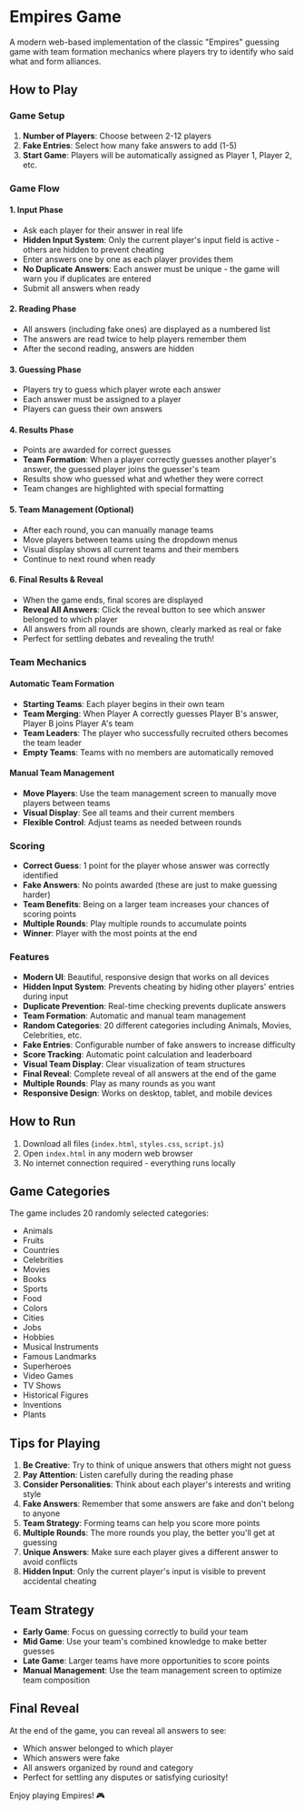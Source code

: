 # Empires Game

A modern web-based implementation of the classic "Empires" guessing game with team formation mechanics where players try to identify who said what and form alliances.

## How to Play

### Game Setup
1. **Number of Players**: Choose between 2-12 players
2. **Fake Entries**: Select how many fake answers to add (1-5)
3. **Start Game**: Players will be automatically assigned as Player 1, Player 2, etc.

### Game Flow

#### 1. Input Phase
- Ask each player for their answer in real life
- **Hidden Input System**: Only the current player's input field is active - others are hidden to prevent cheating
- Enter answers one by one as each player provides them
- **No Duplicate Answers**: Each answer must be unique - the game will warn you if duplicates are entered
- Submit all answers when ready

#### 2. Reading Phase
- All answers (including fake ones) are displayed as a numbered list
- The answers are read twice to help players remember them
- After the second reading, answers are hidden

#### 3. Guessing Phase
- Players try to guess which player wrote each answer
- Each answer must be assigned to a player
- Players can guess their own answers

#### 4. Results Phase
- Points are awarded for correct guesses
- **Team Formation**: When a player correctly guesses another player's answer, the guessed player joins the guesser's team
- Results show who guessed what and whether they were correct
- Team changes are highlighted with special formatting

#### 5. Team Management (Optional)
- After each round, you can manually manage teams
- Move players between teams using the dropdown menus
- Visual display shows all current teams and their members
- Continue to next round when ready

#### 6. Final Results & Reveal
- When the game ends, final scores are displayed
- **Reveal All Answers**: Click the reveal button to see which answer belonged to which player
- All answers from all rounds are shown, clearly marked as real or fake
- Perfect for settling debates and revealing the truth!

### Team Mechanics

#### Automatic Team Formation
- **Starting Teams**: Each player begins in their own team
- **Team Merging**: When Player A correctly guesses Player B's answer, Player B joins Player A's team
- **Team Leaders**: The player who successfully recruited others becomes the team leader
- **Empty Teams**: Teams with no members are automatically removed

#### Manual Team Management
- **Move Players**: Use the team management screen to manually move players between teams
- **Visual Display**: See all teams and their current members
- **Flexible Control**: Adjust teams as needed between rounds

### Scoring
- **Correct Guess**: 1 point for the player whose answer was correctly identified
- **Fake Answers**: No points awarded (these are just to make guessing harder)
- **Team Benefits**: Being on a larger team increases your chances of scoring points
- **Multiple Rounds**: Play multiple rounds to accumulate points
- **Winner**: Player with the most points at the end

### Features

- **Modern UI**: Beautiful, responsive design that works on all devices
- **Hidden Input System**: Prevents cheating by hiding other players' entries during input
- **Duplicate Prevention**: Real-time checking prevents duplicate answers
- **Team Formation**: Automatic and manual team management
- **Random Categories**: 20 different categories including Animals, Movies, Celebrities, etc.
- **Fake Entries**: Configurable number of fake answers to increase difficulty
- **Score Tracking**: Automatic point calculation and leaderboard
- **Visual Team Display**: Clear visualization of team structures
- **Final Reveal**: Complete reveal of all answers at the end of the game
- **Multiple Rounds**: Play as many rounds as you want
- **Responsive Design**: Works on desktop, tablet, and mobile devices

## How to Run

1. Download all files (`index.html`, `styles.css`, `script.js`)
2. Open `index.html` in any modern web browser
3. No internet connection required - everything runs locally

## Game Categories

The game includes 20 randomly selected categories:
- Animals
- Fruits
- Countries
- Celebrities
- Movies
- Books
- Sports
- Food
- Colors
- Cities
- Jobs
- Hobbies
- Musical Instruments
- Famous Landmarks
- Superheroes
- Video Games
- TV Shows
- Historical Figures
- Inventions
- Plants

## Tips for Playing

1. **Be Creative**: Try to think of unique answers that others might not guess
2. **Pay Attention**: Listen carefully during the reading phase
3. **Consider Personalities**: Think about each player's interests and writing style
4. **Fake Answers**: Remember that some answers are fake and don't belong to anyone
5. **Team Strategy**: Forming teams can help you score more points
6. **Multiple Rounds**: The more rounds you play, the better you'll get at guessing
7. **Unique Answers**: Make sure each player gives a different answer to avoid conflicts
8. **Hidden Input**: Only the current player's input is visible to prevent accidental cheating

## Team Strategy

- **Early Game**: Focus on guessing correctly to build your team
- **Mid Game**: Use your team's combined knowledge to make better guesses
- **Late Game**: Larger teams have more opportunities to score points
- **Manual Management**: Use the team management screen to optimize team composition

## Final Reveal

At the end of the game, you can reveal all answers to see:
- Which answer belonged to which player
- Which answers were fake
- All answers organized by round and category
- Perfect for settling any disputes or satisfying curiosity!

Enjoy playing Empires! 🎮 